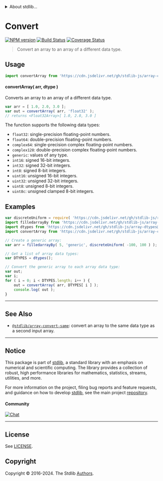 <!--

@license Apache-2.0

Copyright (c) 2018 The Stdlib Authors.

Licensed under the Apache License, Version 2.0 (the "License");
you may not use this file except in compliance with the License.
You may obtain a copy of the License at

   http://www.apache.org/licenses/LICENSE-2.0

Unless required by applicable law or agreed to in writing, software
distributed under the License is distributed on an "AS IS" BASIS,
WITHOUT WARRANTIES OR CONDITIONS OF ANY KIND, either express or implied.
See the License for the specific language governing permissions and
limitations under the License.

-->


<details>
  <summary>
    About stdlib...
  </summary>
  <p>We believe in a future in which the web is a preferred environment for numerical computation. To help realize this future, we've built stdlib. stdlib is a standard library, with an emphasis on numerical and scientific computation, written in JavaScript (and C) for execution in browsers and in Node.js.</p>
  <p>The library is fully decomposable, being architected in such a way that you can swap out and mix and match APIs and functionality to cater to your exact preferences and use cases.</p>
  <p>When you use stdlib, you can be absolutely certain that you are using the most thorough, rigorous, well-written, studied, documented, tested, measured, and high-quality code out there.</p>
  <p>To join us in bringing numerical computing to the web, get started by checking us out on <a href="https://github.com/stdlib-js/stdlib">GitHub</a>, and please consider <a href="https://opencollective.com/stdlib">financially supporting stdlib</a>. We greatly appreciate your continued support!</p>
</details>

# Convert

[![NPM version][npm-image]][npm-url] [![Build Status][test-image]][test-url] [![Coverage Status][coverage-image]][coverage-url] <!-- [![dependencies][dependencies-image]][dependencies-url] -->

> Convert an array to an array of a different data type.

<!-- Section to include introductory text. Make sure to keep an empty line after the intro `section` element and another before the `/section` close. -->

<section class="intro">

</section>

<!-- /.intro -->

<!-- Package usage documentation. -->



<section class="usage">

## Usage

```javascript
import convertArray from 'https://cdn.jsdelivr.net/gh/stdlib-js/array-convert@v0.2.0-deno/mod.js';
```

#### convertArray( arr, dtype )

Converts an array to an array of a different data type.

```javascript
var arr = [ 1.0, 2.0, 3.0 ];
var out = convertArray( arr, 'float32' );
// returns <Float32Array>[ 1.0, 2.0, 3.0 ]
```

The function supports the following data types:

-   `float32`: single-precision floating-point numbers.
-   `float64`: double-precision floating-point numbers.
-   `complex64`: single-precision complex floating-point numbers.
-   `complex128`: double-precision complex floating-point numbers.
-   `generic`: values of any type.
-   `int16`: signed 16-bit integers.
-   `int32`: signed 32-bit integers.
-   `int8`: signed 8-bit integers.
-   `uint16`: unsigned 16-bit integers.
-   `uint32`: unsigned 32-bit integers.
-   `uint8`: unsigned 8-bit integers.
-   `uint8c`: unsigned clamped 8-bit integers.

</section>

<!-- /.usage -->

<!-- Package usage notes. Make sure to keep an empty line after the `section` element and another before the `/section` close. -->

<section class="notes">

</section>

<!-- /.notes -->

<!-- Package usage examples. -->

<section class="examples">

## Examples

<!-- eslint no-undef: "error" -->

```javascript
var discreteUniform = require( 'https://cdn.jsdelivr.net/gh/stdlib-js/random-base-discrete-uniform' ).factory;
import filledarrayBy from 'https://cdn.jsdelivr.net/gh/stdlib-js/array-filled-by@deno/mod.js';
import dtypes from 'https://cdn.jsdelivr.net/gh/stdlib-js/array-dtypes@deno/mod.js';
import convertArray from 'https://cdn.jsdelivr.net/gh/stdlib-js/array-convert@v0.2.0-deno/mod.js';

// Create a generic array:
var arr = filledarrayBy( 5, 'generic', discreteUniform( -100, 100 ) );

// Get a list of array data types:
var DTYPES = dtypes();

// Convert the generic array to each array data type:
var out;
var i;
for ( i = 0; i < DTYPES.length; i++ ) {
    out = convertArray( arr, DTYPES[ i ] );
    console.log( out );
}
```

</section>

<!-- /.examples -->

<!-- Section to include cited references. If references are included, add a horizontal rule *before* the section. Make sure to keep an empty line after the `section` element and another before the `/section` close. -->

<section class="references">

</section>

<!-- /.references -->

<!-- Section for related `stdlib` packages. Do not manually edit this section, as it is automatically populated. -->

<section class="related">

* * *

## See Also

-   <span class="package-name">[`@stdlib/array-convert-same`][@stdlib/array/convert-same]</span><span class="delimiter">: </span><span class="description">convert an array to the same data type as a second input array.</span>

</section>

<!-- /.related -->

<!-- Section for all links. Make sure to keep an empty line after the `section` element and another before the `/section` close. -->


<section class="main-repo" >

* * *

## Notice

This package is part of [stdlib][stdlib], a standard library with an emphasis on numerical and scientific computing. The library provides a collection of robust, high performance libraries for mathematics, statistics, streams, utilities, and more.

For more information on the project, filing bug reports and feature requests, and guidance on how to develop [stdlib][stdlib], see the main project [repository][stdlib].

#### Community

[![Chat][chat-image]][chat-url]

---

## License

See [LICENSE][stdlib-license].


## Copyright

Copyright &copy; 2016-2024. The Stdlib [Authors][stdlib-authors].

</section>

<!-- /.stdlib -->

<!-- Section for all links. Make sure to keep an empty line after the `section` element and another before the `/section` close. -->

<section class="links">

[npm-image]: http://img.shields.io/npm/v/@stdlib/array-convert.svg
[npm-url]: https://npmjs.org/package/@stdlib/array-convert

[test-image]: https://github.com/stdlib-js/array-convert/actions/workflows/test.yml/badge.svg?branch=v0.2.0
[test-url]: https://github.com/stdlib-js/array-convert/actions/workflows/test.yml?query=branch:v0.2.0

[coverage-image]: https://img.shields.io/codecov/c/github/stdlib-js/array-convert/main.svg
[coverage-url]: https://codecov.io/github/stdlib-js/array-convert?branch=main

<!--

[dependencies-image]: https://img.shields.io/david/stdlib-js/array-convert.svg
[dependencies-url]: https://david-dm.org/stdlib-js/array-convert/main

-->

[chat-image]: https://img.shields.io/gitter/room/stdlib-js/stdlib.svg
[chat-url]: https://app.gitter.im/#/room/#stdlib-js_stdlib:gitter.im

[stdlib]: https://github.com/stdlib-js/stdlib

[stdlib-authors]: https://github.com/stdlib-js/stdlib/graphs/contributors

[umd]: https://github.com/umdjs/umd
[es-module]: https://developer.mozilla.org/en-US/docs/Web/JavaScript/Guide/Modules

[deno-url]: https://github.com/stdlib-js/array-convert/tree/deno
[deno-readme]: https://github.com/stdlib-js/array-convert/blob/deno/README.md
[umd-url]: https://github.com/stdlib-js/array-convert/tree/umd
[umd-readme]: https://github.com/stdlib-js/array-convert/blob/umd/README.md
[esm-url]: https://github.com/stdlib-js/array-convert/tree/esm
[esm-readme]: https://github.com/stdlib-js/array-convert/blob/esm/README.md
[branches-url]: https://github.com/stdlib-js/array-convert/blob/main/branches.md

[stdlib-license]: https://raw.githubusercontent.com/stdlib-js/array-convert/main/LICENSE

<!-- <related-links> -->

[@stdlib/array/convert-same]: https://github.com/stdlib-js/array-convert-same/tree/deno

<!-- </related-links> -->

</section>

<!-- /.links -->
